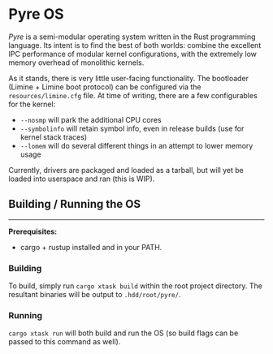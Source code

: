 # **Pyre OS**

*Pyre* is a semi-modular operating system written in the Rust programming language. Its intent is to find the best of both worlds: combine the excellent IPC performance of modular kernel configurations, with the extremely low memory overhead of monolithic kernels.

As it stands, there is very little user-facing functionality. The bootloader (Limine + Limine boot protocol) can be configured via the `resources/limine.cfg` file. At time of writing, there are a few configurables for the kernel:

- `--nosmp` will park the additional CPU cores
- `--symbolinfo` will retain symbol info, even in release builds (use for kernel stack traces)
- `--lomem` will do several different things in an attempt to lower memory usage

Currently, drivers are packaged and loaded as a tarball, but will yet be loaded into userspace and ran (this is WIP).


## **Building / Running the OS**
---

**Prerequisites:**
 - cargo + rustup installed and in your PATH.

### Building
To build, simply run `cargo xtask build` within the root project directory. The resultant binaries will be output to `.hdd/root/pyre/`.

### Running
`cargo xtask run` will both build and run the OS (so build flags can be passed to this command as well).
